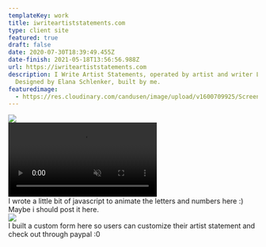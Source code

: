 ```yaml
---
templateKey: work
title: iwriteartiststatements.com
type: client site
featured: true
draft: false
date: 2020-07-30T18:39:49.455Z
date-finish: 2021-05-18T13:56:56.988Z
url: https://iwriteartiststatements.com
description: I Write Artist Statements, operated by artist and writer Liz Sales.
  Designed by Elana Schlenker, built by me.
featuredimage:
  - https://res.cloudinary.com/candusen/image/upload/v1600709925/Screen_Shot_2020-09-21_at_1.38.32_PM_xvkugc.png
---
```



<div class='caption-container image-caption'>
    <img src=https://res.cloudinary.com/candusen/image/upload/v1621346251/Screen_Shot_2021-05-17_at_10.02.25_AM_rjscab.png></img>
  <div class='caption'></div></div>



<div class='caption-container video-caption'>
    <video autoplay muted loop src=https://res.cloudinary.com/candusen/video/upload/v1621346321/artist-statements-vid_g5beic.mp4></video>
  <div class='caption'>I wrote a little bit of javascript to animate the letters and numbers here :) Maybe i should post it here.</div></div>

<div class='caption-container image-caption'>
    <img src=https://res.cloudinary.com/candusen/image/upload/v1621346251/Screen_Shot_2021-05-17_at_10.03.57_AM_y3tkxz.png></img>
  <div class='caption'>I built a custom form here so users can customize their artist statement and check out through paypal :0</div></div>
